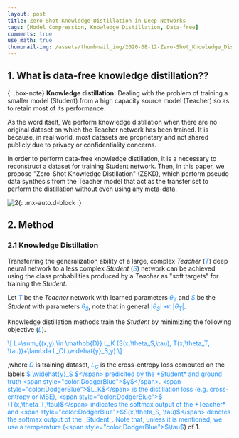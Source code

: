 ```yaml
---
layout: post
title: Zero-Shot Knowledge Distillation in Deep Networks
tags: [Model Compression, Knowledge Distillation, Data-free]
comments: true
use_math: true
thumbnail-img: /assets/thumbnail_img/2020-08-12-Zero-Shot_Knowledge_Distillation_in_Deep_Networks/post.png
---
```


## 1. What is data-free knowledge distillation??

{: .box-note}
**Knowledge distillation:** Dealing with the problem of training a smaller model (Student) from a high capacity source model (Teacher) so as to retain most of its performance.

As the word itself, We perform knowledge distillation when there are no original dataset on which the Teacher network has been trained. It is because, in real world, most datasets are proprietary and not shared publicly due to privacy or confidentiality concerns. 

In order to perform data-free knowledge distillation, it is a necessary to reconstruct a dataset for training Student network. Then, in this paper, we propose "Zero-Shot Knowledge Distillation" (ZSKD), which perform pseudo data synthesis from the Teacher model that act as the transfer set to perform the distillation without even using any meta-data.

![2](https://da2so.github.io/assets/post_img/2020-08-12-Zero-Shot_Knowledge_Distillation_in_Deep_Networks/1.png){: .mx-auto.d-block :}


## 2. Method

### 2.1 Knowledge Distillation

Transferring the generalization ability of a large, complex _Teacher_ (<span style="color:DodgerBlue">$T$</span>) deep neural network to a less complex _Student_ (<span style="color:DodgerBlue">$S$</span>) network can be achieved using the class probabilities produced by a _Teacher_ as "soft targets" for training the _Student_.


Let <span style="color:DodgerBlue">$T$</span> be the _Teacher_ network with learned parameters <span style="color:DodgerBlue">$\theta_T$</span> and <span style="color:DodgerBlue">$S$</span> be the _Student_ with parameters <span style="color:DodgerBlue">$\theta_S$</span>, note that in general <span style="color:DodgerBlue">$\vert \theta_S \vert \ll \vert \theta_T \vert$</span>.


Knowledge distillation methods train the _Student_ by minimizing the following objective (<span style="color:DodgerBlue">$L$</span>).

<span style="color:DodgerBlue">\\[
L=\sum_{(x,y) \in \mathbb{D}} L_K (S(x,\theta_S,\tau), T(x,\theta_T, \tau))+\lambda L_C( \widehat{y}_S,y)
\\] </span>

,where <span style="color:DodgerBlue">$D$</span> is training dataset, <span style="color:DodgerBlue">$L_C$</span> is the cross-entropy loss computed on the labels <span style="color:DodgerBlue">$ \widehat{y}_S $</span> predicited by the *Student* and ground truth <span style="color:DodgerBlue">$y$</span>. <span style="color:DodgerBlue">$L_K$</span> is the distillation loss (e.g. cross-entropy or MSE), <span style="color:DodgerBlue">$ (T(x,\theta_T,\tau)$</span> indicates the softmax output of the *Teacher* and <span style="color:DodgerBlue">$S(x,\theta_S, \tau)$</span> denotes the softmax output of the _Student_. Note that, unless it is mentioned, we use a temperature (<span style="color:DodgerBlue">$\tau$</span>) of 1.

